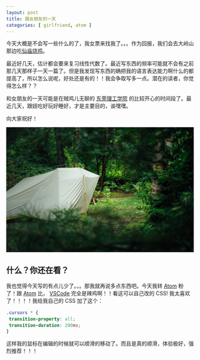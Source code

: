 ```yaml
---
layout: post
title: 跟女朋友的一天
categories: [ girlfriend, atom ]
---
```


今天大概是不会写一些什么的了，我女票来找我了。。。作为回报，我们会去大岭山那边吃[仙庙烧鸡](http://www.chinaxmsj.com/)。

最近好几天，估计都会要来复习线性代数了。最近写东西的频率可能就不会有之前那几天那样子一天一篇了。但是我发现写东西的确把我的语言表达能力啊什么的都提高了，所以怎么说呢，好处还是有的！！我会争取写多一点。潜在的读者，你觉得怎么样？？

和女朋友的一天可能是在贼鸡儿无聊的 [东莞理工学院](http://www.dgut.edu.cn/) 的比较开心的时间段了。最近几天，跟妞吃好玩好睡好，才是主要目的，诶嘿嘿。

向大家祝好！

![帐篷 - 图源 Tim Foster on Unsplash](/assets/tent.jpg)


## 什么？你还在看？

我也觉得今天写的有点儿少了。。。那我就再说多点东西吧。今天我转 [Atom](https://atom.io) 粉了！跟 [Atom](https://atom.io) 比， [VSCode](https://code.visualstudio.com/) 完全是辣鸡啊！！看这可以自己改的 CSS! 我太喜欢了！！！！我给我自己的 CSS 加了这个：

```css
.cursors * {
 transition-property: all;
 transition-duration: 200ms;
}
```

这样我的鼠标在编辑的时候就可以顺滑的移动了。而且是真的顺滑，体验极好，强烈推荐！！！
